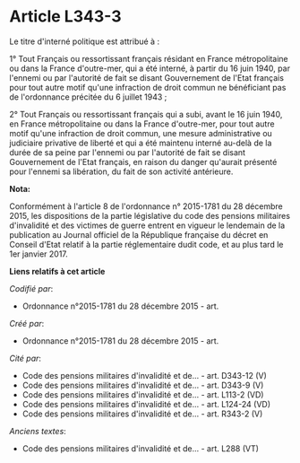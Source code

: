 # Article L343-3

Le titre d'interné politique est attribué à :

1° Tout Français ou ressortissant français résidant en France métropolitaine ou dans la France d'outre-mer, qui a été
interné, à partir du 16 juin 1940, par l'ennemi ou par l'autorité de fait se disant Gouvernement de l'Etat français pour tout
autre motif qu'une infraction de droit commun ne bénéficiant pas de l'ordonnance précitée du 6 juillet 1943 ;

2° Tout Français ou ressortissant français qui a subi, avant le 16 juin 1940, en France métropolitaine ou dans la France
d'outre-mer, pour tout autre motif qu'une infraction de droit commun, une mesure administrative ou judiciaire privative de
liberté et qui a été maintenu interné au-delà de la durée de sa peine par l'ennemi ou par l'autorité de fait se disant
Gouvernement de l'Etat français, en raison du danger qu'aurait présenté pour l'ennemi sa libération, du fait de son activité
antérieure.

**Nota:**

Conformément à l'article 8 de l'ordonnance n° 2015-1781 du 28 décembre 2015, les dispositions de la partie législative du
code des pensions militaires d'invalidité et des victimes de guerre entrent en vigueur le lendemain de la publication au
Journal officiel de la République française du décret en Conseil d'Etat relatif à la partie réglementaire dudit code, et au
plus tard le 1er janvier 2017.

**Liens relatifs à cet article**

_Codifié par_:

  - Ordonnance n°2015-1781 du 28 décembre 2015 - art.

_Créé par_:

  - Ordonnance n°2015-1781 du 28 décembre 2015 - art.

_Cité par_:

  - Code des pensions militaires d'invalidité et de... - art. D343-12 (V)
  - Code des pensions militaires d'invalidité et de... - art. D343-9 (V)
  - Code des pensions militaires d'invalidité et de... - art. L113-2 (VD)
  - Code des pensions militaires d'invalidité et de... - art. L124-24 (VD)
  - Code des pensions militaires d'invalidité et de... - art. R343-2 (V)

_Anciens textes_:

  - Code des pensions militaires d'invalidité et de... - art. L288 (VT)
